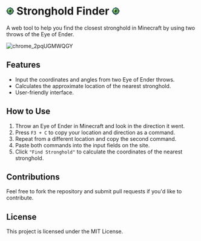 # <img src="favicon-32x32.png" alt="Eye of Ender" width="20"/> Stronghold Finder   <img src="favicon-32x32.png" alt="Eye of Ender" width="20"/>

A web tool to help you find the closest stronghold in Minecraft by using two throws of the Eye of Ender.

![chrome_2pqUGMWQGY](https://github.com/user-attachments/assets/1cce9a76-c875-40df-98bd-9d39111dfb68)

## Features

- Input the coordinates and angles from two Eye of Ender throws.
- Calculates the approximate location of the nearest stronghold.
- User-friendly interface.

## How to Use

1. Throw an Eye of Ender in Minecraft and look in the direction it went.
2. Press `F3 + C` to copy your location and direction as a command.
3. Repeat from a different location and copy the second command.
4. Paste both commands into the input fields on the site.
5. Click `"Find Stronghold"` to calculate the coordinates of the nearest stronghold.

## Contributions

Feel free to fork the repository and submit pull requests if you'd like to contribute.

## License

This project is licensed under the MIT License.
